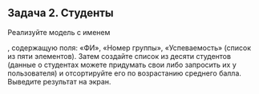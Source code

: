 ## Задача 2. Студенты
Реализуйте модель с именем 

, содержащую поля: «ФИ», «Номер группы», «Успеваемость» 
(список из пяти элементов). Затем создайте список из десяти студентов (данные о студентах можете придумать свои либо запросить их у пользователя) 
и отсортируйте его по возрастанию среднего балла. Выведите результат на экран.

